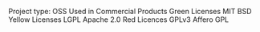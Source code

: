 Project type:  OSS Used in Commercial Products
Green Licenses
MIT
BSD
Yellow Licenses
LGPL
Apache 2.0
Red Licences
GPLv3
Affero GPL
